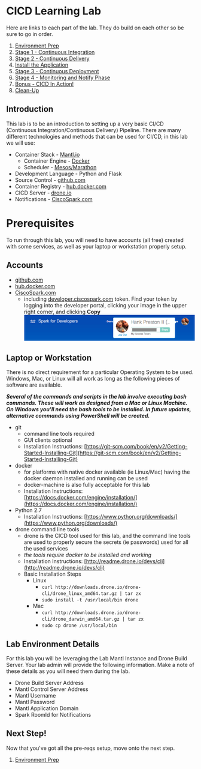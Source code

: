 # CICD Learning Lab

Here are links to each part of the lab.  They do build on each other so be sure to go in order.

1. [Environment Prep](environment_prep.md)
2. [Stage 1 - Continuous Integration](cicd_stage_1.md)
3. [Stage 2 - Continuous Delivery](cicd_stage_2.md)
4. [Install the Application](app_install.md)
5. [Stage 3 - Continuous Deployment](cicd_stage_3.md)
6. [Stage 4 - Monitoring and Notify Phase](notify_phase.md)
7. [Bonus - CICD In Action!](bonus.md)
8. [Clean-Up](cleanup.md)

## Introduction

This lab is to be an introduction to setting up a very basic CI/CD (Continuous Integration/Continuous Delivery) Pipeline.  There are many different technologies and methods that can be used for CI/CD, in this lab we will use:

* Container Stack - <a href="http://mantl.io" target="_blank">Mantl.io</a>
  * Container Engine - [Docker](http://www.docker.com)
  * Scheduler - [Mesos/Marathon](http://mesos.apache.org)
* Development Language - Python and Flask
* Source Control - [github.com](https://github.com)
* Container Registry - [hub.docker.com](http://hub.docker.com)
* CICD Server - [drone.io](http://drone.io)
* Notifications - [CiscoSpark.com](http://CiscoSpark.com)

# Prerequisites

To run through this lab, you will need to have accounts (all free) created with some services, as well as your laptop or workstation properly setup.

## Accounts

* [github.com](https://github.com)
* [hub.docker.com](http://hub.docker.com)
* [CiscoSpark.com](http://CiscoSpark.com)
  * including [developer.ciscospark.com](http://developer.ciscospark.com) token.  Find your token by logging into the developer portal, clicking your image in the upper right corner, and clicking **Copy**
    ![Spark Token](images/spark_token.png)

## Laptop or Workstation

There is no direct requirement for a particular Operating System to be used.  Windows, Mac, or Linux will all work as long as the following pieces of software are available.

**_Several of the commands and scripts in the lab involve executing bash commands.  These will work as designed from a Mac or Linux Machine.  On Windows you'll need the bash tools to be installed.  In future updates, alternative commands using PowerShell will be created._**

* git
  * command line tools required
  * GUI clients optional
  * Installation Instructions: [https://git-scm.com/book/en/v2/Getting-Started-Installing-Git](https://git-scm.com/book/en/v2/Getting-Started-Installing-Git)
* docker
  * for platforms with native docker available (ie Linux/Mac) having the docker daemon installed and running can be used
  * docker-machine is also fully acceptable for this lab
  * Installation Instructions: [https://docs.docker.com/engine/installation/](https://docs.docker.com/engine/installation/)
* Python 2.7
  * Installation Instructions: [https://www.python.org/downloads/](https://www.python.org/downloads/)
* drone command line tools
  * drone is the CICD tool used for this lab, and the command line tools are used to properly secure the secrets (ie passwords) used for all the used services
  * _the tools require docker to be installed and working_
  * Installation Instructions: [http://readme.drone.io/devs/cli](http://readme.drone.io/devs/cli)
  * Basic Installation Steps
    * Linux
      * `curl http://downloads.drone.io/drone-cli/drone_linux_amd64.tar.gz | tar zx`
      * `sudo install -t /usr/local/bin drone`
    * Mac
      * `curl http://downloads.drone.io/drone-cli/drone_darwin_amd64.tar.gz | tar zx`
      * `sudo cp drone /usr/local/bin`

## Lab Environment Details

For this lab you will be leveraging the Lab Mantl Instance and Drone Build Server.  Your lab admin will provide the following information.  Make a note of these details as you will need them during the lab.

* Drone Build Server Address
* Mantl Control Server Address
* Mantl Username
* Mantl Password
* Mantl Application Domain
* Spark RoomId for Notifications

## Next Step!

Now that you've got all the pre-reqs setup, move onto the next step.

1. [Environment Prep](environment_prep.md)
